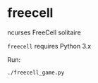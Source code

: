 # freecell

ncurses FreeCell solitaire

`freecell` requires Python 3.x

Run:

    ./freecell_game.py
